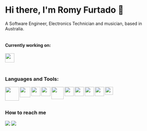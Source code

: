 # Hi there, I'm Romy Furtado 👋

A Software Engineer, Electronics Technician and musician, based in Australia.
<br/>
<br/>
#### Currently working on:

<a href="https://www.sunflower-farmers.com/" target ="_blank"> <img align="left" width="30px" src="https://user-images.githubusercontent.com/25412194/149846248-897c1ac0-03b9-4323-9242-78d8cedfd316.gif" /> </a>
<br/>
<br/>
<br/>


### Languages and Tools:
<img align="left" width="45px" src="https://user-images.githubusercontent.com/25412194/144927951-7724d880-b5cd-4085-9f70-af5a48c21798.png" />
<img align="left" width="34px" src="https://user-images.githubusercontent.com/25412194/144928011-631e4935-916b-4523-8ac2-c2bfbbb6ef60.png" />
<img align="left" width="30px" src="https://user-images.githubusercontent.com/25412194/144926466-f30448ec-e543-482f-9aa7-e9e5bb71c80b.png" />
<img align="left" width="30px" src="https://user-images.githubusercontent.com/25412194/144927308-b815ba07-3a76-4dce-bd24-9a96a3365a9c.png" />
<img align="left" width="40px" src="https://user-images.githubusercontent.com/25412194/144927459-d0584c97-4a57-4700-acc5-4d8b22cef3e8.png" />
<img align="left" width="30px" src="https://user-images.githubusercontent.com/25412194/144927520-2816942f-3349-4b7b-99d2-6aadc6a47e3f.png" />
<img align="left" width="30px" src="https://user-images.githubusercontent.com/25412194/144927640-78879578-4779-4860-994a-361c8057a07f.png" />
<img align="left" width="30px" src="https://user-images.githubusercontent.com/25412194/144927678-6c119f26-0bf9-43c4-960e-e0bb413612a1.png" />
<img align="left" width="30px" src="https://user-images.githubusercontent.com/25412194/144927715-e4a32948-cdc7-4e6e-90a7-a59023d8f044.png" />
<img align="left" width="26px" src="https://user-images.githubusercontent.com/25412194/144927744-2f9796dd-7788-4cfe-9769-4fdd62a12c98.png" />
<br/>
<br/>
<br/>

### How to reach me
<a href="https://www.linkedin.com/in/rofrtd/" target="_blank"><img src="https://img.shields.io/badge/-LinkedIn-%230077B5?style=for-the-badge&logo=linkedin&logoColor=white" target="_blank"></a>
<a href="mailto:rofrtd@gmail.com" target="_blank"><img src="https://img.shields.io/badge/-GMAIL-c14438?style=for-the-badge&logo=gmail&logoColor=white" target="_blank"></a>
